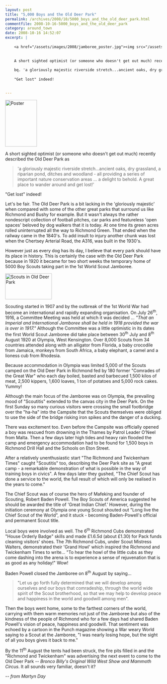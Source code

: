 ```yaml
---
layout: post
title: "5,000 Boys and the Old Deer Park"
permalink: /archives/2008/10/5000_boys_and_the_old_deer_park.html
commentfile: 2008-10-16-5000_boys_and_the_old_deer_park
category: around_town
date: 2008-10-16 14:52:07
excerpt: |
    
    <a href="/assets/images/2008/jamboree_poster.jpg"><img src="/assets/images/2008/jamboree_poster-thumb.jpg" width="102" height="150" alt="Poster" class="photo right" /></a>
    
    
    A short sighted optimist (or someone who doesn't get out much) recently described the Old Deer Park as 
    
    bq. 'a gloriously majestic riverside stretch...ancient oaks, dry grassland, a riparian pond, ditches and woodland - all providing a series of important nature conservation areas ...  a delight to behold.  A great place to wander around and get lost!'
    
    "Get lost" indeed!
    

---
```


<a href="/assets/images/2008/jamboree_poster.jpg"><img src="/assets/images/2008/jamboree_poster-thumb.jpg" width="102" height="150" alt="Poster" class="photo right" /></a>

A short sighted optimist (or someone who doesn't get out much) recently described the Old Deer Park as

> 'a gloriously majestic riverside stretch...ancient oaks, dry grassland, a riparian pond, ditches and woodland - all providing a series of important nature conservation areas ... a delight to behold. A great place to wander around and get lost!'

"Get lost" indeed!

Let's be fair. The Old Deer Park is a bit lacking in the 'gloriously majestic' when compared with some of the other great parks that surround us like Richmond and Bushy for example. But it wasn't always the rather nondescript collection of football pitches, car parks and featureless 'open spaces' beloved by dog walkers that it is today. At one time its green acres rolled uninterrupted all the way to Richmond Green. That ended when the railway came in the 1840's. To add insult to injury another chunk was lost when the Chertsey Arterial Road, the A316, was built in the 1930's.

However just as every dog has its day, I believe that every park should have its place in history. This is certainly the case with the Old Deer Park because in 1920 it became for two short weeks the temporary home of 5000 Boy Scouts taking part in the 1st World Scout Jamboree.

<a href="/assets/images/2008/scouts_deerpark.jpg"><img src="/assets/images/2008/scouts_deerpark-thumb.jpg" width="150" height="83" alt="Scouts in Old Deer Park" class="photo right" /></a>

Scouting started in 1907 and by the outbreak of the 1st World War had become an international and rapidly expanding organisation. On July 26<sup>th</sup>, 1916, a Committee Meeting was held at which it was decided ... <em>"That an Imperial and International Jamboree shall be held in 1918 provided the war is over in 1917."</em> Although the Committee was a little optimistic in its dates the first World Scout Jamboree did take place between 30<sup>th</sup> July and 8<sup>th</sup> August 1920 at Olympia, West Kensington. Over 8,000 Scouts from 34 countries attended along with an alligator from Florida, a baby crocodile from Jamaica, monkeys from South Africa, a baby elephant, a camel and a lioness cub from Rhodesia.

Because accommodation in Olympia was limited 5,000 of the Scouts camped on the Old Deer Park in Richmond fed by 180 former "Comrades of the Great War" who each day boiled, basted and barbecued 1,500 kilos of meat, 2,500 kippers, 1,600 loaves, 1 ton of potatoes and 5,000 rock cakes. Yummy!

Although the main focus of the Jamboree was on Olympia, the prevailing mood of "Scoutitis" extended to the canvas city in the Deer Park. On the first Sunday so many curious visitors were crossing the small footbridge over the "ha-ha" into the Campsite that the Scouts themselves were obliged to use the side of the bridge risking iron spikes and the danger of a ducking.

There was excitement too. Even before the Campsite was officially opened a boy was rescued from drowning in the Thames by Patrol Leader O'Neel from Malta. Then a few days later high tides and heavy rain flooded the camp and emergency accommodation had to be found for 1,500 boys in Richmond Drill Hall and the Schools on Eton Street.

After a relatively unenthusiastic start "The Richmond and Twickenham Times" caught "Scoutitis" too, describing the Deer Park site as "A great camp - a remarkable demonstration of what is possible in the way of training boys in civics". A few days later they gushed, "The Chief Scout has done a service to the world, the full result of which will only be realised in the years to come."

The Chief Scout was of course the hero of Mafeking and founder of Scouting, Robert Baden Powell. The Boy Scouts of America suggested he should be awarded the title of 'Great Indian Chief.' However, during the initiation ceremony at Olympia one young Scout shouted out "Long live the Chief Scout of the World", and it stuck - becoming Baden-Powell's official and permanent Scout title.

Local boys were involved as well. The 6<sup>th</sup> Richmond Cubs demonstrated "House Orderly Badge" skills and made £1.6.5d (about £1.30) for Pack funds cleaning visitors' shoes. The 7th Richmond Cubs, under Scout Mistress Walters, demonstrated their 'Grand Howl' which inspired the Richmond and Twickenham Times to write... "To hear the howl of the little cubs as they come dashing into the arena is to experience a sense of rejuvenation that is as good as any holiday!" Wow!

Baden Powell closed the Jamboree on 8<sup>th</sup> August by saying...

> "Let us go forth fully determined that we will develop among ourselves and our boys that comradeship, through the world wide spirit of the Scout brotherhood, so that we may help to develop peace and happiness in the world and goodwill among men".

Then the boys went home, some to the farthest corners of the world, carrying with them warm memories not just of the Jamboree but also of the kindness of the people of Richmond who for a few days had shared Baden Powell's vision of peace, happiness and goodwill. That sentiment was echoed by a cartoon in the Punch magazine showing a War weary World saying to a Scout at the Jamboree, "I was nearly losing hope, but the sight of all you boys gives it back to me."

By the 11<sup>th</sup> August the tents had been struck, the fire pits filled in and the "Richmond and Twickenham" was advertising the next event to come to the Old Deer Park -- *Bronco Billy's Original Wild West Show and Mammoth Circus*. It all sounds very familiar, doesn't it?

<cite>-- from Martyn Day</cite>
